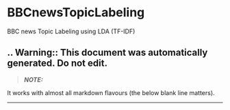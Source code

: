 # BBCnewsTopicLabeling
BBC news Topic Labeling using LDA (TF-IDF)

.. Warning::
   This document was automatically generated. Do not edit.
---
> **_NOTE:_**

It works with almost all markdown flavours (the below blank line matters).

---
